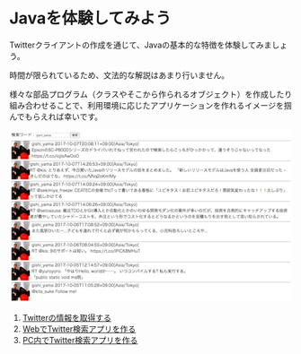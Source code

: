 # Javaを体験してみよう

Twitterクライアントの作成を通じて、Javaの基本的な特徴を体験してみましょう。

時間が限られているため、文法的な解説はあまり行いません。

様々な部品プログラム（クラスやそこから作られるオブジェクト）を作成したり組み合わせることで、利用環境に応じたアプリケーションを作れるイメージを掴んでもらえれば幸いです。

![fig01.jpg](./doc/fig01.jpg)

1. [Twitterの情報を取得する](./doc/Part01.md)
2. [WebでTwitter検索アプリを作る](./doc/Part02.md)
3. [PC内でTwitter検索アプリを作る](./doc/Part03.md)


